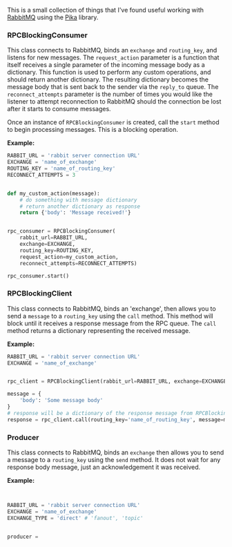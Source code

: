 This is a small collection of things that I've found useful working with [RabbitMQ](http://www.rabbitmq.com/) using the [Pika](https://pika.readthedocs.org/en/latest/) library.


### RPCBlockingConsumer

This class connects to RabbitMQ, binds an `exchange` and `routing_key`, and listens for new messages. The `request_action` parameter is a function that itself receives a single parameter of the incoming message body as a dictionary. This function is used to perform any custom operations, and should return another dictionary. The resulting dictionary becomes the message body that is sent back to the sender via the `reply_to` queue. The `reconnect_attempts` parameter is the number of times you would like the listener to attempt reconnection to RabbitMQ should the connection be lost after it starts to consume messages.

Once an instance of `RPCBlockingConsumer` is created, call the `start` method to begin processing messages. This is a blocking operation.

**Example:**
```python
RABBIT_URL = 'rabbit server connection URL'
EXCHANGE = 'name_of_exchange'
ROUTING_KEY = 'name_of_routing_key'
RECONNECT_ATTEMPTS = 3


def my_custom_action(message):
    # do something with message dictionary
    # return another dictionary as response
    return {'body': 'Message received!'}


rpc_consumer = RPCBlockingConsumer(
    rabbit_url=RABBIT_URL,
    exchange=EXCHANGE,
    routing_key=ROUTING_KEY,
    request_action=my_custom_action,
    reconnect_attempts=RECONNECT_ATTEMPTS)

rpc_consumer.start()
```


### RPCBlockingClient

This class connects to RabbitMQ, binds an 'exchange', then allows you to send a `message` to a `routing_key` using the `call` method. This method will block until it receives a response message from the RPC queue. The `call` method returns a dictionary representing the received message.

**Example:**
```python
RABBIT_URL = 'rabbit server connection URL'
EXCHANGE = 'name_of_exchange'


rpc_client = RPCBlockingClient(rabbit_url=RABBIT_URL, exchange=EXCHANGE)

message = {
    'body': 'Some message body'
}
# response will be a dictionary of the response message from RPCBlockingConsumer
response = rpc_client.call(routing_key='name_of_routing_key', message=message)
```

### Producer

This class connects to RabbitMQ, binds an `exchange` then allows you to send a message to a `routing_key` using the `send` method. It does not wait for any response body message, just an acknowledgement it was received.

**Example:**
```python


RABBIT_URL = 'rabbit server connection URL'
EXCHANGE = 'name_of_exchange'
EXCHANGE_TYPE = 'direct' # 'fanout', 'topic'


producer =
```
